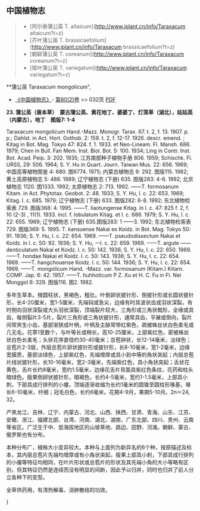 

## 中国植物志

> * [阿尔泰蒲公英  T.  altaicum](http://www.iplant.cn/info/Taraxacum altaicum?t=z)
> * [芥叶蒲公英  T.  brassicaefolium](http://www.iplant.cn/info/Taraxacum brassicaefolium?t=z)
> * [朝鲜蒲公英  T.  coreanum](http://www.iplant.cn/info/Taraxacum coreanum?t=z)
> * [斑叶蒲公英  T.  variegatum](http://www.iplant.cn/info/Taraxacum variegatum?t=z)

**蒲公英 Taraxacum mongolicum",

* [《中国植物志》](http://www.iplant.cn/frps)- [第80(2)卷](http://www.iplant.cn/frps/vol/80(2)) >> 032页 [PDF](http://www.iplant.cn/frps/pdf/80(2)/032.PDF)

**23. 蒲公英（唐本草）　蒙古蒲公英、黄花地丁、婆婆丁、灯笼草（湖北），姑姑英（内蒙古），地丁　图版7: 1-4**

Taraxacum mongolicum Hand.-Mazz. Monogr. Tarax. 67. t. 2, f. 13. 1907. p. p.; Dahlst. in Act. Hort. Gothob. 2: 159. t. 2, f. 12-17. 1926. descr. emend. ; Kitag in Bot. Mag. Tokyo 47: 824. f. 1. 1933. et Neo-Lineam. Fl. Mansh. 686. 1979; Chen in Bull. Fan Mem. Inst. Biol. Bot. 5: 100. 1934; Ling in Contr. Inst. Bot. Acad. Peip. 3: 202. 1935; 江苏南部种子植物手册 806. 1959; Schischk. Fl. URSS, 29: 506. 1964; S. Y. Hu in Quart. Journ. Taiwan Mus. 22: 656. 1969; 中国高等植物图鉴 4: 680. 图6774. 1975; 内蒙古植物志 6: 292. 图版115. 1982; 黄土高原植物志 5: 488. 1989; 辽宁植物志 (下册) 635. 图版283: 4-6. 1992; 北京植物志 1120. 图1333. 1992; 太原植物志 2: 713. 1992. ——T. formosanum Kitam. in Act. Phytotax. Geobot. 2: 48. 1933; S. Y. Hu, l. c. 22: 653. 1969; Kitag. l. c. 685. 1979; 辽宁植物志 (下册) 633. 图版282: 6-8. 1992; 东北植物检索表 729. 图版368: 4. 1995. ——T. liaotungense Kitag. in l. c. 47: 825 f. 2, f. 10 (2-3) , 11(1). 1933. incl. f. lobulatum Kitag. et l. c. 686. 1979; S. Y. Hu, l. c. 22: 655. 1969; 辽宁植物志 (下册) 635.图版283: 1 ——3. 1992; 东北植物检索表 729. 图版369: 5. 1995. T. kansuense Nakai ex Koidz. in Bot. Mag. Tokyo 50: 91. 1936; S. Y. Hu, l. c. 22: 654. 1969. ——T. pseudodissectum Nakai et Koidz. in l. c. 50: 92. 1936; S. Y. Hu, 一l. c. 22: 659. 1969. ——T. argute ——denticulatum Nakai et Koidz. l. c. 50: 142. 1936; S. Y. Hu, l. c. 22: 650. 1969. ——T. hondae Nakai et Koidz. l. c. 50: 143. 1936; S. Y. Hu, l. c. 22: 654. 1969. ——T. hangchouense Koidz. l. c. 50: 144. 1936; S. Y. Hu, l. c. 22: 654. 1969. ——T. mongolicum Hand. -Mazz. var. formosanum (Kitam.) Kitarn. COMP. Jap. 6: 42. 1957. ——T. huhhoticum P Z. Xu et H. C. Fu in Fl. Nei Monggol 6: 329. 图版116. 图2. 1982.

多年生草本。根圆柱状，黑褐色，粗壮。叶倒卵状披针形、倒披针形或长圆状披针形，长4-20厘米，宽1-5厘米，先端钝或急尖，边缘有时具波状齿或羽状深裂，有时倒向羽状深裂或大头羽状深裂，顶端裂片较大，三角形或三角状戟形，全缘或具齿，每侧裂片3-5片，裂片三角形或三角状披针形，通常具齿，平展或倒向，裂片间常夹生小齿，基部渐狭成叶柄，叶柄及主脉常带红紫色，疏被蛛丝状白色柔毛或几无毛。花葶1至数个，与叶等长或稍长，高10-25厘米，上部紫红色，密被蛛丝状白色长柔毛；头状花序直径约30-40毫米；总苞钟状，长12-14毫米，淡绿色；总苞片2-3层，外层总苞片卵状披针形或披针形，长8-10毫米，宽1-2毫米，边缘宽膜质，基部淡绿色，上部紫红色，先端增厚或具小到中等的角状突起；内层总苞片线状披针形，长10-16毫米，宽2-3毫米，先端紫红色，具小角状突起；舌状花黄色，舌片长约8毫米，宽约1.5毫米，边缘花舌片背面具紫红色条纹，花药和柱头暗绿色。瘦果倒卵状披针形，暗褐色，长约4-5毫米，宽约1-1.5毫米，上部具小刺，下部具成行排列的小瘤，顶端逐渐收缩为长约1毫米的圆锥至圆柱形喙基，喙长6-10毫米，纤细；冠毛白色，长约6毫米。花期4-9月，果期5-10月。2n＝24, 32。

产黑龙江、吉林、辽宁、内蒙古、河北、山西、陕西、甘肃、青海、山东、江苏、安徽、浙江、福建北部、台湾、河南、湖北、湖南、广东北部、四川、贵州、云南等省区。广泛生于中、低海拔地区的山坡草地、路边、田野、河滩。朝鲜、蒙古、俄罗斯也有分布。

本种分布广，植株大小变异较大。本种与上面列为新异名的6个种，按原描述及标本，其内层总苞片先端均增厚或有小角状突起，瘦果上部具小刺，下部具成行排列的小瘤等特征均相同，在叶片形状或总苞片的形状及其先端小角的大小等略有区别，但其特征仍然是连续而没有明显的间断，因此予以归并，同时也归并了前人分立各种下的变型。

全草供药用，有清热解毒、消肿散结的功效。

}